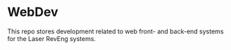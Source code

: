# WebDev

This repo stores development related to web front- and back-end systems for the Laser RevEng systems.
